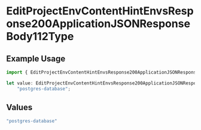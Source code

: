 # EditProjectEnvContentHintEnvsResponse200ApplicationJSONResponseBody112Type

## Example Usage

```typescript
import { EditProjectEnvContentHintEnvsResponse200ApplicationJSONResponseBody112Type } from "@simplesagar/vercel/models/editprojectenvop.js";

let value: EditProjectEnvContentHintEnvsResponse200ApplicationJSONResponseBody112Type =
    "postgres-database";
```

## Values

```typescript
"postgres-database"
```